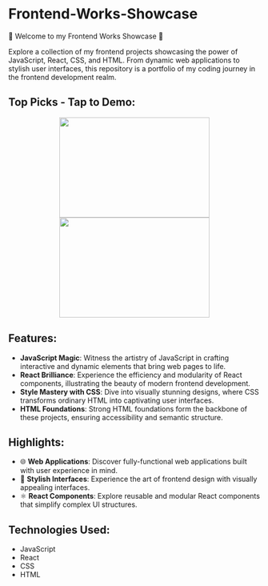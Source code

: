 # Frontend-Works-Showcase

🚀 Welcome to my Frontend Works Showcase 🚀

Explore a collection of my frontend projects showcasing the power of JavaScript, React, CSS, and HTML. From dynamic web applications to stylish user interfaces, this repository is a portfolio of my coding journey in the frontend development realm.


## Top Picks - Tap to Demo:
<div align="center">
<a target="_blank" href="https://nithishgitsrc.github.io/Frontend-Works-Showcase/glassy-login-snow-animation/">
<img src="https://github.com/NithishGitSrc/Frontend-Works-Showcase/assets/126682106/27b98f2c-d978-4e62-b61e-5cfba4253fcc.png"   height=200 width="300" />
</a>

<a target="_blank" href="https://nithishgitsrc.github.io/Frontend-Works-Showcase/SignUp-Page-LostNFoundU/SignUp.html">
<img src="https://github.com/NithishGitSrc/Frontend-Works-Showcase/assets/126682106/34191659-4282-402d-83b3-74225f6c0983.png"  height=200 width="300"/>
</a>
</div>

 
## Features:

- **JavaScript Magic**: Witness the artistry of JavaScript in crafting interactive and dynamic elements that bring web pages to life.
- **React Brilliance**: Experience the efficiency and modularity of React components, illustrating the beauty of modern frontend development.
- **Style Mastery with CSS**: Dive into visually stunning designs, where CSS transforms ordinary HTML into captivating user interfaces.
- **HTML Foundations**: Strong HTML foundations form the backbone of these projects, ensuring accessibility and semantic structure.

## Highlights:

- 🌐 **Web Applications**: Discover fully-functional web applications built with user experience in mind.
- 🎨 **Stylish Interfaces**: Experience the art of frontend design with visually appealing interfaces.
- ⚛️ **React Components**: Explore reusable and modular React components that simplify complex UI structures.

## Technologies Used:

- JavaScript
- React
- CSS
- HTML
